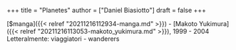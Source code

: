 +++
title = "Planetes"
author = ["Daniel Biasiotto"]
draft = false
+++

[$manga]({{< relref "20211216112934-manga.md" >}}) - [Makoto Yukimura]({{< relref "20211216113053-makoto_yukimura.md" >}}), 1999 - 2004
Letteralmente: viaggiatori - wanderers